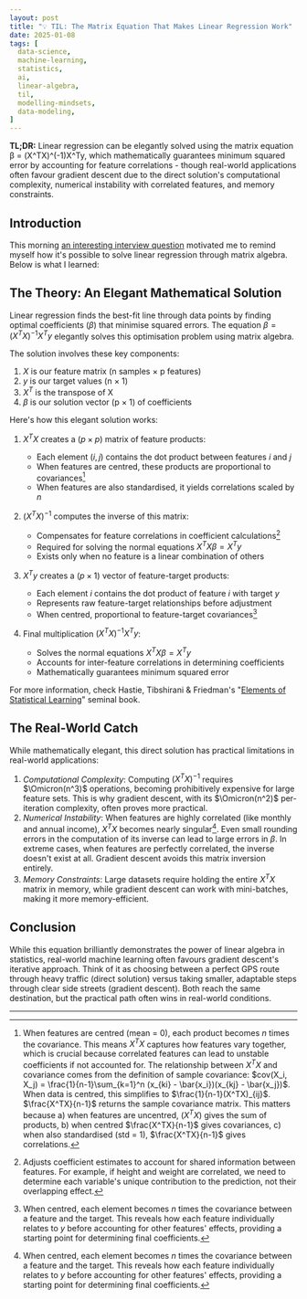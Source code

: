 ```yaml
---
layout: post
title: "💡 TIL: The Matrix Equation That Makes Linear Regression Work"
date: 2025-01-08
tags: [
  data-science,
  machine-learning,
  statistics,
  ai,
  linear-algebra,
  til,
  modelling-mindsets,
  data-modeling,
]
---
```


**TL;DR:** Linear regression can be elegantly solved using the matrix equation β
= (X^TX)^(-1)X^Ty, which mathematically guarantees minimum squared error by
accounting for feature correlations - though real-world applications often
favour gradient descent due to the direct solution's computational complexity,
numerical instability with correlated features, and memory constraints.

<!--more-->

## Introduction

This morning
[an interesting interview question](https://xcancel.com/andrew_n_carr/status/1876855682529480844)
motivated me to remind myself how it's possible to solve linear regression
through matrix algebra. Below is what I learned:

## The Theory: An Elegant Mathematical Solution

Linear regression finds the best-fit line through data points by finding optimal
coefficients ($\beta$) that minimise squared errors. The equation
$\beta = (X^TX)^{-1}X^Ty$ elegantly solves this optimisation problem using
matrix algebra.

The solution involves these key components:

1. $X$ is our feature matrix (n samples × p features)
2. $y$ is our target values (n × 1)
3. $X^T$ is the transpose of X
4. $\beta$ is our solution vector (p × 1) of coefficients

Here's how this elegant solution works:

1. $X^TX$ creates a $(p \times p)$ matrix of feature products:
   - Each element $(i,j)$ contains the dot product between features $i$ and $j$
   - When features are centred, these products are proportional to covariances[^1]
   - When features are also standardised, it yields correlations scaled by $n$

2. $(X^TX)^{-1}$ computes the inverse of this matrix:
   - Compensates for feature correlations in coefficient calculations[^2]
   - Required for solving the normal equations $X^TX\beta = X^Ty$
   - Exists only when no feature is a linear combination of others

3. $X^Ty$ creates a $(p \times 1)$ vector of feature-target products:
   - Each element $i$ contains the dot product of feature $i$ with target $y$
   - Represents raw feature-target relationships before adjustment
   - When centred, proportional to feature-target covariances[^3]

4. Final multiplication $(X^TX)^{-1}X^Ty$:
   - Solves the normal equations $X^TX\beta = X^Ty$
   - Accounts for inter-feature correlations in determining coefficients
   - Mathematically guarantees minimum squared error

For more information, check Hastie, Tibshirani & Friedman's
"[Elements of Statistical Learning](https://archive.org/details/elementsofstatis0000hast)"
seminal book.

## The Real-World Catch

While mathematically elegant, this direct solution has practical limitations in
real-world applications:

1. _Computational Complexity_: Computing $(X^TX)^{-1}$ requires $\Omicron(n^3)$
   operations, becoming prohibitively expensive for large feature sets. This is
   why gradient descent, with its $\Omicron(n^2)$ per-iteration complexity,
   often proves more practical.
2. _Numerical Instability_: When features are highly correlated (like monthly
   and annual income), $X^TX$ becomes nearly singular[^3]. Even small rounding
   errors in the computation of its inverse can lead to large errors in $\beta$.
   In extreme cases, when features are perfectly correlated, the inverse doesn't
   exist at all. Gradient descent avoids this matrix inversion entirely.
3. _Memory Constraints_: Large datasets require holding the entire $X^TX$ matrix
   in memory, while gradient descent can work with mini-batches, making it more
   memory-efficient.

## Conclusion

While this equation brilliantly demonstrates the power of linear algebra in
statistics, real-world machine learning often favours gradient descent's
iterative approach. Think of it as choosing between a perfect GPS route through
heavy traffic (direct solution) versus taking smaller, adaptable steps through
clear side streets (gradient descent). Both reach the same destination, but the
practical path often wins in real-world conditions.

---

[^1]: When features are centred (mean = 0), each product becomes $n$ times the
    covariance. This means $X^TX$ captures how features vary together, which is
    crucial because correlated features can lead to unstable coefficients if not
    accounted for. The relationship between $X^TX$ and covariance comes from the
    definition of sample covariance:
    $cov(X_i, X_j) = \frac{1}{n-1}\sum_{k=1}^n (x_{ki} - \bar{x_i})(x_{kj} - \bar{x_j})$.
    When data is centred, this simplifies to $\frac{1}{n-1}(X^TX)_{ij}$.
    $\frac{X^TX}{n-1}$ returns the sample covariance matrix. This matters
    because a) when features are uncentred, $(X^TX)$ gives the sum of products,
    b) when centred $\frac{X^TX}{n-1}$ gives covariances, c) when also
    standardised (std = 1), $\frac{X^TX}{n-1}$ gives correlations.

[^2]: Adjusts coefficient estimates to account for shared information between
    features. For example, if height and weight are correlated, we need to
    determine each variable's unique contribution to the prediction, not their
    overlapping effect.

[^3]: When centred, each element becomes $n$ times the covariance between a
    feature and the target. This reveals how each feature individually relates
    to $y$ before accounting for other features' effects, providing a starting
    point for determining final coefficients.

[^3]: A matrix is singular (or non-invertible) when its determinant is zero. In
    practical terms, this means one or more columns can be expressed as linear
    combinations of other columns.
